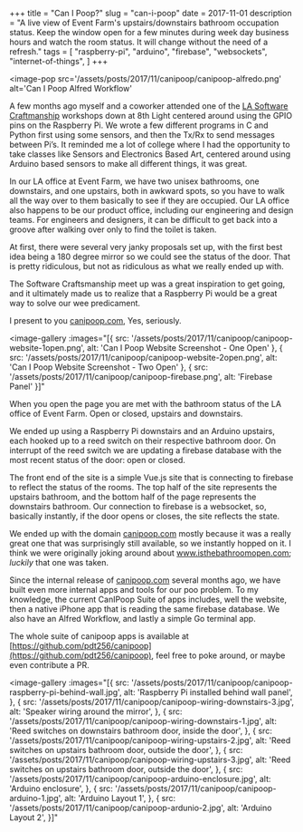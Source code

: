 +++
title = "Can I Poop?"
slug = "can-i-poop"
date = 2017-11-01
description = "A live view of Event Farm's upstairs/downstairs bathroom occupation status. Keep the window open for a few minutes during week day business hours and watch the room status. It will change without the need of a refresh."
tags = [
    "raspberry-pi",
    "arduino",
    "firebase",
    "websockets",
    "internet-of-things",
]
+++

<image-pop
    src='/assets/posts/2017/11/canipoop/canipoop-alfredo.png'
    alt='Can I Poop Alfred Workflow'
></image-pop>


A few months ago myself and a coworker attended one of the [LA Software Craftmanship](https://www.meetup.com/LA-Software-Craftsmanship/) workshops down at 8th Light centered around using the GPIO pins on the Raspberry Pi.  We wrote a few different programs in C and Python first using some sensors, and then the Tx/Rx to send messages between Pi’s.  It reminded me a lot of college where I had the opportunity to take classes like Sensors and Electronics Based Art, centered around using Arduino based sensors to make all different things, it was great.



In our LA office at Event Farm, we have two unisex bathrooms, one downstairs, and one upstairs, both in awkward spots, so you have to walk all the way over to them basically to see if they are occupied. Our LA office also happens to be our product office, including our engineering and design teams. For engineers and designers, it can be difficult to get back into a groove after walking over only to find the toilet is taken.



At first, there were several very janky proposals set up, with the first best idea being a 180 degree mirror so we could see the status of the door. That is pretty ridiculous, but not as ridiculous as what we really ended up with.



The Software Craftsmanship meet up was a great inspiration to get going, and it ultimately made us to realize that a Raspberry Pi would be a great way to solve our wee predicament.



I present to you [canipoop.com](http://canipoop.com), Yes, seriously.


<image-gallery
    :images="[{
        src: '/assets/posts/2017/11/canipoop/canipoop-website-1open.png',
        alt: 'Can I Poop Website Screenshot - One Open'
    },
    {
        src: '/assets/posts/2017/11/canipoop/canipoop-website-2open.png',
        alt: 'Can I Poop Website Screenshot - Two Open'
    },
    {
        src: '/assets/posts/2017/11/canipoop/canipoop-firebase.png',
        alt: 'Firebase Panel'
    }]"
></image-gallery>


When you open the page you are met with the bathroom status of the LA office of Event Farm. Open or closed, upstairs and downstairs.


We ended up using a Raspberry Pi downstairs and an Arduino upstairs, each hooked up to a reed switch on their respective bathroom door. On interrupt of the reed switch we are updating a firebase database with the most recent status of the door: open or closed.


The front end of the site is a simple Vue.js site that is connecting to firebase to reflect the status of the rooms. The top half of the site represents the upstairs bathroom, and the bottom half of the page represents the downstairs bathroom. Our connection to firebase is a websocket, so, basically instantly, if the door opens or closes, the site reflects the state.


We ended up with the domain [canipoop.com](http://canipoop.com) mostly because it was a really great one that was surprisingly still available, so we instantly hopped on it. I think we were originally joking around about www.isthebathroomopen.com; *luckily* that one was taken.


Since the internal release of [canipoop.com](http://canipoop.com) several months ago, we have built even more internal apps and tools for our poo problem. To my knowledge, the current CanIPoop Suite of apps  includes, well the website, then a native iPhone app that is reading the same firebase database. We also have an Alfred Workflow, and lastly a simple Go terminal app.


The whole suite of canipoop apps is available at [https://github.com/pdt256/canipoop](https://github.com/pdt256/canipoop), feel free to poke around, or maybe even contribute a PR.


<image-gallery
    :images="[{
        src: '/assets/posts/2017/11/canipoop/canipoop-raspberry-pi-behind-wall.jpg',
        alt: 'Raspberry Pi installed behind wall panel',
    },
    {
        src: '/assets/posts/2017/11/canipoop/canipoop-wiring-downstairs-3.jpg',
        alt: 'Speaker wiring around the mirror',
    },
    {
        src: '/assets/posts/2017/11/canipoop/canipoop-wiring-downstairs-1.jpg',
        alt: 'Reed switches on downstairs bathroom door, inside the door',
    },
    {
        src: '/assets/posts/2017/11/canipoop/canipoop-wiring-upstairs-2.jpg',
        alt: 'Reed switches on upstairs bathroom door, outside the door',
    },
    {
        src: '/assets/posts/2017/11/canipoop/canipoop-wiring-upstairs-3.jpg',
        alt: 'Reed switches on upstairs bathroom door, outside the door',
    },
    {
        src: '/assets/posts/2017/11/canipoop/canipoop-arduino-enclosure.jpg',
        alt: 'Arduino enclosure',
    },
    {
        src: '/assets/posts/2017/11/canipoop/canipoop-arduino-1.jpg',
        alt: 'Arduino Layout 1',
    },
    {
        src: '/assets/posts/2017/11/canipoop/canipoop-ardunio-2.jpg',
        alt: 'Arduino Layout 2',
    }]"
></image-gallery>
